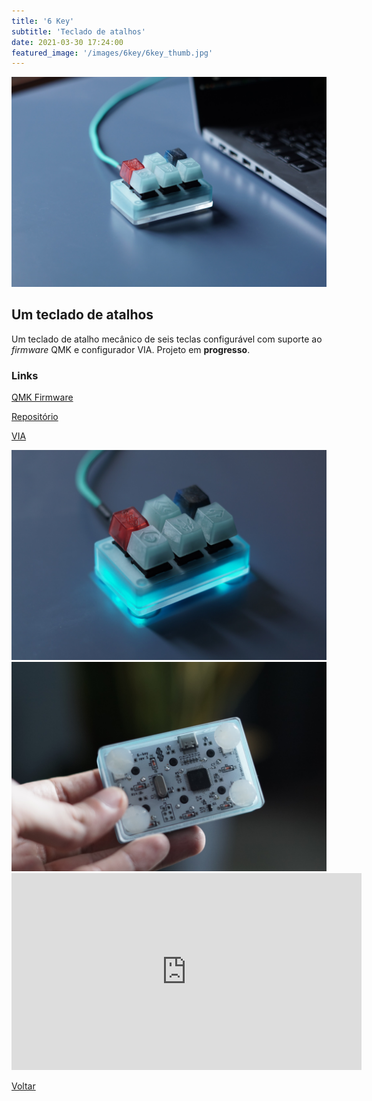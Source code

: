 ```yaml
---
title: '6 Key'
subtitle: 'Teclado de atalhos'
date: 2021-03-30 17:24:00
featured_image: '/images/6key/6key_thumb.jpg'
---
```


![](/images/6key/6key_02.jpg)

## Um teclado de atalhos

Um teclado de atalho mecânico de seis teclas configurável com suporte ao *firmware* QMK e configurador VIA. Projeto em **progresso**.

### Links

[QMK Firmware](https://qmk.fm/)

[Repositório](https://github.com/andrebla/6key)

[VIA](https://caniusevia.com/)

<div class="gallery" data-columns="2">
	<img src="/images/6key/6key_01.jpg">
	<img src="/images/6key/6key_03.jpg">
</div>

<iframe width="560" height="315" src="https://www.youtube.com/embed/cxYfSkSIJpw" frameborder="0" allow="accelerometer; autoplay; clipboard-write; encrypted-media; gyroscope; picture-in-picture" allowfullscreen></iframe>

<a href='/' class="button button--large">Voltar</a>
